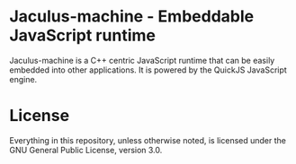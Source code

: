 # Jaculus-machine - Embeddable JavaScript runtime

Jaculus-machine is a C++ centric JavaScript runtime that can be easily embedded into other applications. It is powered by the QuickJS JavaScript engine.


# License

Everything in this repository, unless otherwise noted, is licensed under the GNU General Public License, version 3.0.
